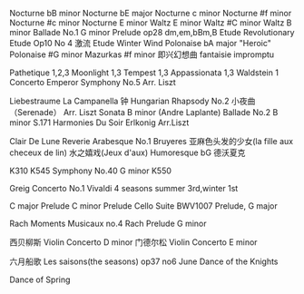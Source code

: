 
Nocturne bB minor
Nocturne bE major
Nocturne c minor
Nocturne #f minor
Nocturne #c minor
Nocturne E minor
Waltz E minor
Waltz #C minor
Waltz B minor
Ballade No.1 G minor
Prelude op28 dm,em,bBm,B
Etude Revolutionary
Etude Op10 No 4 激流
Etude Winter Wind
Polonaise bA major "Heroic"
Polonaise #G minor
Mazurkas #f minor
即兴幻想曲 fantaisie impromptu


Pathetique 1,2,3
Moonlight 1,3
Tempest 1,3
Appassionata 1,3
Waldstein 1
Concerto Emperor
Symphony No.5 Arr. Liszt


Liebestraume
La Campanella 钟
Hungarian Rhapsody No.2
小夜曲 （Serenade） Arr. Liszt
Sonata B minor  (Andre Laplante)
Ballade No.2 B minor S.171
Harmonies Du Soir
Erlkonig Arr.Liszt

Clair De Lune
Reverie
Arabesque No.1
Bruyeres
亚麻色头发的少女(la fille aux checeux de lin)
水之嬉戏(Jeux d'aux)
Humoresque bG 德沃夏克


K310
K545
Symphony No.40 G minor K550


Greig Concerto No.1
Vivaldi 4 seasons summer 3rd,winter 1st

C major Prelude
C minor Prelude
Cello Suite BWV1007 Prelude, G major

Rach Moments Musicaux no.4
Rach Prelude G minor

西贝柳斯 Violin Concerto D minor 
门德尔松 Violin Concerto E minor 

六月船歌 Les saisons(the seasons) op37 no6 June
Dance of the Knights


Dance of Spring
